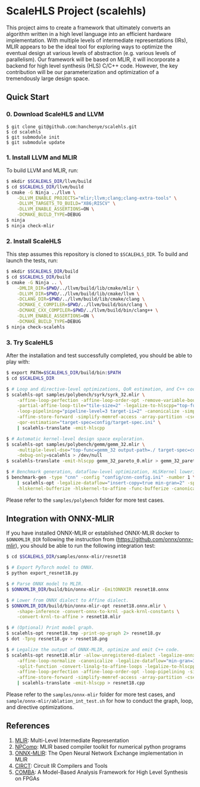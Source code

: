 # ScaleHLS Project (scalehls)

This project aims to create a framework that ultimately converts an algorithm written in a high level language into an efficient hardware implementation. With multiple levels of intermediate representations (IRs), MLIR appears to be the ideal tool for exploring ways to optimize the eventual design at various levels of abstraction (e.g. various levels of parallelism). Our framework will be based on MLIR, it will incorporate a backend for high level synthesis (HLS) C/C++ code. However, the key contribution will be our parameterization and optimization of a tremendously large design space.

## Quick Start

### 0. Download ScaleHLS and LLVM

```
$ git clone git@github.com:hanchenye/scalehls.git
$ cd scalehls
$ git submodule init
$ git submodule update
```

### 1. Install LLVM and MLIR
To build LLVM and MLIR, run:
```sh
$ mkdir $SCALEHLS_DIR/llvm/build
$ cd $SCALEHLS_DIR/llvm/build
$ cmake -G Ninja ../llvm \
    -DLLVM_ENABLE_PROJECTS="mlir;llvm;clang;clang-extra-tools" \
    -DLLVM_TARGETS_TO_BUILD="X86;RISCV" \
    -DLLVM_ENABLE_ASSERTIONS=ON \
    -DCMAKE_BUILD_TYPE=DEBUG
$ ninja
$ ninja check-mlir
```

### 2. Install ScaleHLS
This step assumes this repository is cloned to `$SCALEHLS_DIR`. To build and launch the tests, run:
```sh
$ mkdir $SCALEHLS_DIR/build
$ cd $SCALEHLS_DIR/build
$ cmake -G Ninja .. \
    -DMLIR_DIR=$PWD/../llvm/build/lib/cmake/mlir \
    -DLLVM_DIR=$PWD/../llvm/build/lib/cmake/llvm \
    -DCLANG_DIR=$PWD/../llvm/build/lib/cmake/clang \
    -DCMAKE_C_COMPILER=$PWD/../llvm/build/bin/clang \
    -DCMAKE_CXX_COMPILER=$PWD/../llvm/build/bin/clang++ \
    -DLLVM_ENABLE_ASSERTIONS=ON \
    -DCMAKE_BUILD_TYPE=DEBUG
$ ninja check-scalehls
```

### 3. Try ScaleHLS
After the installation and test successfully completed, you should be able to play with:
```sh
$ export PATH=$SCALEHLS_DIR/build/bin:$PATH
$ cd $SCALEHLS_DIR

$ # Loop and directive-level optimizations, QoR estimation, and C++ code generation.
$ scalehls-opt samples/polybench/syrk/syrk_32.mlir \
    -affine-loop-perfection -affine-loop-order-opt -remove-variable-bound \
    -partial-affine-loop-tile="tile-size=2" -legalize-to-hlscpp="top-func=syrk_32" \
    -loop-pipelining="pipeline-level=3 target-ii=2" -canonicalize -simplify-affine-if \
    -affine-store-forward -simplify-memref-access -array-partition -cse -canonicalize \
    -qor-estimation="target-spec=config/target-spec.ini" \
    | scalehls-translate -emit-hlscpp

$ # Automatic kernel-level design space exploration.
$ scalehls-opt samples/polybench/gemm/gemm_32.mlir \
    -multiple-level-dse="top-func=gemm_32 output-path=./ target-spec=config/target-spec.ini" \
    -debug-only=scalehls > /dev/null
$ scalehls-translate -emit-hlscpp gemm_32_pareto_0.mlir > gemm_32_pareto_0.cpp

$ # Benchmark generation, dataflow-level optimization, HLSKernel lowering and bufferization.
$ benchmark-gen -type "cnn" -config "config/cnn-config.ini" -number 1 \
    | scalehls-opt -legalize-dataflow="insert-copy=true min-gran=2" -split-function \
    -hlskernel-bufferize -hlskernel-to-affine -func-bufferize -canonicalize
```

Please refer to the `samples/polybench` folder for more test cases.

## Integration with ONNX-MLIR
If you have installed ONNX-MLIR or established ONNX-MLIR docker to `$ONNXMLIR_DIR` following the instruction from (https://github.com/onnx/onnx-mlir), you should be able to run the following integration test:
```sh
$ cd $SCALEHLS_DIR/samples/onnx-mlir/resnet18

$ # Export PyTorch model to ONNX.
$ python export_resnet18.py

$ # Parse ONNX model to MLIR.
$ $ONNXMLIR_DIR/build/bin/onnx-mlir -EmitONNXIR resnet18.onnx

$ # Lower from ONNX dialect to Affine dialect.
$ $ONNXMLIR_DIR/build/bin/onnx-mlir-opt resnet18.onnx.mlir \
    -shape-inference -convert-onnx-to-krnl -pack-krnl-constants \
    -convert-krnl-to-affine > resnet18.mlir

$ # (Optional) Print model graph.
$ scalehls-opt resnet18.tmp -print-op-graph 2> resnet18.gv
$ dot -Tpng resnet18.gv > resnet18.png

$ # Legalize the output of ONNX-MLIR, optimize and emit C++ code.
$ scalehls-opt resnet18.mlir -allow-unregistered-dialect -legalize-onnx \
    -affine-loop-normalize -canonicalize -legalize-dataflow="min-gran=3 insert-copy=true" \
    -split-function -convert-linalg-to-affine-loops -legalize-to-hlscpp="top-func=main_graph" \
    -affine-loop-perfection -affine-loop-order-opt -loop-pipelining -simplify-affine-if \
    -affine-store-forward -simplify-memref-access -array-partition -cse -canonicalize \
    | scalehls-translate -emit-hlscpp > resnet18.cpp
```

Please refer to the `samples/onnx-mlir` folder for more test cases, and `sample/onnx-mlir/ablation_int_test.sh` for how to conduct the graph, loop, and directive optimizations.

## References
1. [MLIR](https://mlir.llvm.org): Multi-Level Intermediate Representation
2. [NPComp](https://github.com/llvm/mlir-npcomp): MLIR based compiler toolkit for numerical python programs
3. [ONNX-MLIR](https://github.com/onnx/onnx-mlir): The Open Neural Network Exchange implementation in MLIR
4. [CIRCT](https://github.com/llvm/circt): Circuit IR Compilers and Tools
5. [COMBA](https://github.com/zjru/COMBA): A Model-Based Analysis Framework for High Level Synthesis on FPGAs
